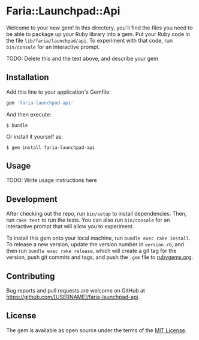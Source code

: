 # Faria::Launchpad::Api

Welcome to your new gem! In this directory, you'll find the files you need to be able to package up your Ruby library into a gem. Put your Ruby code in the file `lib/faria/launchpad/api`. To experiment with that code, run `bin/console` for an interactive prompt.

TODO: Delete this and the text above, and describe your gem

## Installation

Add this line to your application's Gemfile:

```ruby
gem 'faria-launchpad-api'
```

And then execute:

    $ bundle

Or install it yourself as:

    $ gem install faria-launchpad-api

## Usage

TODO: Write usage instructions here

## Development

After checking out the repo, run `bin/setup` to install dependencies. Then, run `rake test` to run the tests. You can also run `bin/console` for an interactive prompt that will allow you to experiment.

To install this gem onto your local machine, run `bundle exec rake install`. To release a new version, update the version number in `version.rb`, and then run `bundle exec rake release`, which will create a git tag for the version, push git commits and tags, and push the `.gem` file to [rubygems.org](https://rubygems.org).

## Contributing

Bug reports and pull requests are welcome on GitHub at https://github.com/[USERNAME]/faria-launchpad-api.


## License

The gem is available as open source under the terms of the [MIT License](http://opensource.org/licenses/MIT).

